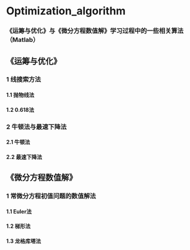 # Optimization_algorithm
### 《运筹与优化》与《微分方程数值解》学习过程中的一些相关算法（Matlab）

## 《运筹与优化》
### 1 线搜索方法
#### 1.1 抛物线法
#### 1.2 0.618法

### 2 牛顿法与最速下降法
#### 2.1 牛顿法
#### 2.2 最速下降法 

## 《微分方程数值解》
### 1 常微分方程初值问题的数值解法
#### 1.1 Euler法
#### 1.2 梯形法
#### 1.3 龙格库塔法